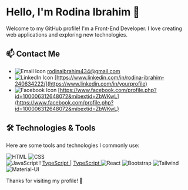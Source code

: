 # Hello, I'm Rodina Ibrahim 👋

Welcome to my GitHub profile! I'm a Front-End Developer. I love creating web applications and exploring new technologies.

## 📫 Contact Me

- ![Email Icon](https://img.icons8.com/material-outlined/24/000000/mail.png) [rodinaibrahim434@gmail.com ](mailto:your.email@example.com)
- ![LinkedIn Icon](https://img.icons8.com/material-outlined/24/000000/linkedin.png) [https://www.linkedin.com/in/rodina-ibrahim-240634222/](https://www.linkedin.com/in/yourprofile)
- ![Facebook Icon](https://img.icons8.com/material-outlined/24/000000/facebook-new.png) [https://www.facebook.com/profile.php?id=100006312648072&mibextid=ZbWKwL](https://www.facebook.com/profile.php?id=100006312648072&mibextid=ZbWKwL)


## 🛠️ Technologies & Tools

Here are some tools and technologies I commonly use:

![HTML](https://img.icons8.com/color/48/000000/html-5.png) ![CSS](https://img.icons8.com/color/48/000000/css3.png)    
![JavaScript](https://img.icons8.com/color/48/000000/javascript.png) !
[
TypeScript
](
https://img.icons8.com/color/48/000000/typescript.png
)
|
[
TypeScript
](
https://www.typescriptlang.org/
)
![React](https://img.icons8.com/color/48/000000/react-native.png) 
![Bootstrap](https://img.icons8.com/color/48/000000/bootstrap.png)  ![Tailwind](https://img.icons8.com/color/48/000000/tailwindcss.png)
![Material-UI](https://img.icons8.com/color/48/000000/material-ui.png) 


Thanks for visiting my profile! 🌟
